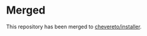 # Merged

This repository has been merged to [chevereto/installer](https://github.com/chevereto/installer).

